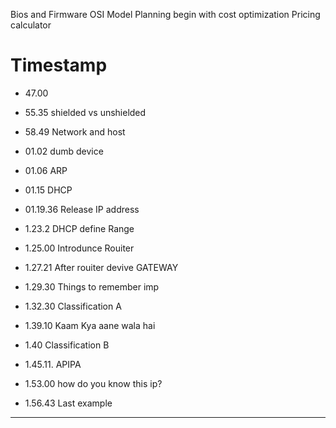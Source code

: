 Bios and Firmware
OSI Model
Planning begin with cost optimization
Pricing calculator

# Timestamp
- 47.00
- 55.35 shielded vs unshielded
- 58.49 Network and host
- 01.02 dumb device
- 01.06 ARP
- 01.15 DHCP
- 01.19.36 Release IP address
- 1.23.2 DHCP define Range
- 1.25.00 Introdunce Rouiter
- 1.27.21 After rouiter devive GATEWAY

- 1.29.30 Things to remember imp
- 1.32.30 Classification A
- 1.39.10 Kaam Kya aane wala hai
- 1.40 Classification B
- 1.45.11. APIPA
- 1.53.00 how do you know this ip?
- 1.56.43 Last example
---


